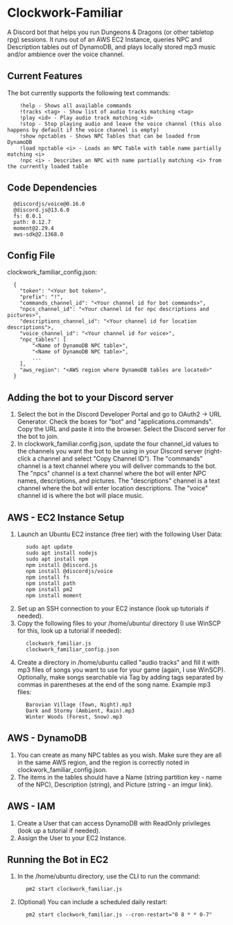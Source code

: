 # Clockwork-Familiar
A Discord bot that helps you run Dungeons & Dragons (or other tabletop rpg) sessions. It runs out of an AWS EC2 Instance, queries NPC and Description tables out of DynamoDB, and plays locally stored mp3 music and/or ambience over the voice channel.

## Current Features
The bot currently supports the following text commands:
```
    !help - Shows all available commands
    !tracks <tag> - Show list of audio tracks matching <tag>
    !play <id> - Play audio track matching <id>
    !stop - Stop playing audio and leave the voice channel (this also happens by default if the voice channel is empty)
    !show npctables - Shows NPC Tables that can be loaded from DynamoDB
    !load npctable <i> - Loads an NPC Table with table name partially matching <i>
    !npc <i> - Describes an NPC with name partially matching <i> from the currently loaded table
```

## Code Dependencies
```
  @discordjs/voice@0.16.0
  @discord.js@13.6.0
  fs: 0.0.1
  path: 0.12.7
  moment@2.29.4
  aws-sdk@2.1368.0
```

## Config File
clockwork_familiar_config.json:
```
  {
    "token": "<Your bot token>",
    "prefix": "!",
    "commands_channel_id": "<Your channel id for bot commands>",
    "npcs_channel_id": "<Your channel id for npc descriptions and pictures>",
    "descriptions_channel_id": "<Your channel id for location descriptions">,
    "voice_channel_id": "<Your channel id for voice>",
    "npc_tables": [
	    "<Name of DynamoDB NPC table>",
	    "<Name of DynamoDB NPC table>",
        ...
    ],
    "aws_region": "<AWS region where DynamoDB tables are located>"
  }
```

## Adding the bot to your Discord server
  1. Select the bot in the Discord Developer Portal and go to OAuth2 -> URL Generator. Check the boxes for "bot" and "applications.commands". Copy the URL and paste it into the browser. Select the Discord server for the bot to join.
  2. In clockwork_familiar.config.json, update the four channel_id values to the channels you want the bot to be using in your Discord server (right-click a channel and select "Copy Channel ID"). The "commands" channel is a text channel where you will deliver commands to the bot. The "npcs" channel is a text channel where the bot will enter NPC names, descriptions, and pictures. The "descriptions" channel is a text channel where the bot will enter location descriptions. The "voice" channel id is where the bot will place music.


## AWS - EC2 Instance Setup
  1. Launch an Ubuntu EC2 instance (free tier) with the following User Data:
  ```
        sudo apt update
        sudo apt install nodejs
        sudo apt install npm
        npm install @discord.js
        npm install @discordjs/voice
        npm install fs
        npm install path
        npm install pm2
        npm install moment
  ```
  2. Set up an SSH connection to your EC2 instance (look up tutorials if needed).
  3. Copy the following files to your /home/ubuntu/ directory (I use WinSCP for this, look up a tutorial if needed):
  ```
        clockwork_familiar.js
        clockwork_familiar_config.json
  ```
  4. Create a directory in /home/ubuntu called "audio tracks" and fill it with mp3 files of songs you want to use for your game (again, I use WinSCP). Optionally, make songs searchable via Tag by adding tags separated by commas in parentheses at the end of the song name.
     Example mp3 files:
  ```
        Barovian Village (Town, Night).mp3
        Dark and Stormy (Ambient, Rain).mp3
        Winter Woods (Forest, Snow).mp3
  ```


## AWS - DynamoDB
  1. You can create as many NPC tables as you wish. Make sure they are all in the same AWS region, and the region is correctly noted in clockwork_familiar_config.json. 
  2. The items in the tables should have a Name (string partition key - name of the NPC), Description (string), and Picture (string - an imgur link).
  
  
## AWS - IAM
  1. Create a User that can access DynamoDB with ReadOnly privileges (look up a tutorial if needed).
  2. Assign the User to your EC2 Instance.
  

## Running the Bot in EC2
  1. In the /home/ubuntu directory, use the CLI to run the command:
  ```
        pm2 start clockwork_familiar.js
  ```
  2. (Optional) You can include a scheduled daily restart:
  ```
        pm2 start clockwork_familiar.js --cron-restart="0 8 * * 0-7"
  ```
  
  

